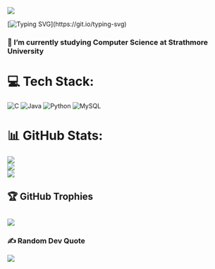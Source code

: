 [![](https://visitcount.itsvg.in/api?id=Y-u-k-i-h&icon=10&color=0)](https://visitcount.itsvg.in)

[![Typing SVG](https://readme-typing-svg.demolab.com?font=Silkscreen&size=30&duration=4000&pause=1000&color=C0CAF5&width=435&lines=Hi+%F0%9F%91%8B%2C+I'm+Richard+%F0%9F%99%82.;A+passionate+programmer+from+Kenya.)](https://git.io/typing-svg)

<h3>🌱 I’m currently studying Computer Science at Strathmore University</h3>

# 💻 Tech Stack:
![C](https://img.shields.io/badge/c-%2300599C.svg?style=plastic&logo=c&logoColor=white) ![Java](https://img.shields.io/badge/java-%23ED8B00.svg?style=plastic&logo=openjdk&logoColor=white) ![Python](https://img.shields.io/badge/python-3670A0?style=plastic&logo=python&logoColor=ffdd54) ![MySQL](https://img.shields.io/badge/mysql-4479A1.svg?style=plastic&logo=mysql&logoColor=white)
# 📊 GitHub Stats:
![](https://github-readme-stats.vercel.app/api?username=Y-u-k-i-h&theme=tokyonight&hide_border=false&include_all_commits=true&count_private=false)<br/>
![](https://github-readme-streak-stats.herokuapp.com/?user=Y-u-k-i-h&theme=tokyonight&hide_border=false)<br/>
![](https://github-readme-stats.vercel.app/api/top-langs/?username=Y-u-k-i-h&theme=tokyonight&hide_border=false&include_all_commits=true&count_private=false&layout=donut)
## 🏆 GitHub Trophies
![](https://github-profile-trophy.vercel.app/?username=Y-u-k-i-h&theme=tokyonight&no-frame=false&no-bg=false&margin-w=4)
---
### ✍️ Random Dev Quote
![](https://quotes-github-readme.vercel.app/api?type=horizontal&theme=tokyonight)
